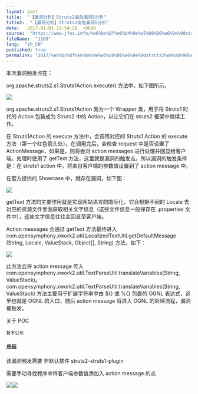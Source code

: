 ```yaml
---
layout: post
title:  "【漏洞分析】Struts2高危漏洞S分析"
title2:  "【漏洞分析】Struts2高危漏洞S分析"
date:   2017-01-01 23:54:29  +0800
source:  "https://www.jfox.info/%e6%bc%8f%e6%b4%9e%e5%88%86%e6%9e%90struts2%e9%ab%98%e5%8d%b1%e6%bc%8f%e6%b4%9es%e5%88%86%e6%9e%90.html"
fileName:  "1169"
lang:  "zh_CN"
published: true
permalink: "2017/%e6%bc%8f%e6%b4%9e%e5%88%86%e6%9e%90struts2%e9%ab%98%e5%8d%b1%e6%bc%8f%e6%b4%9es%e5%88%86%e6%9e%90.html"
---
```


本次漏洞触发点在：

org.apache.struts2.s1.Struts1Action.execute() 方法中，如下图所示。

![](cc41aca.png)

org.apache.struts2.s1.Struts1Action 类为一个 Wrapper 类，用于将 Struts1 时代的 Action 包装成为 Struts2 中的 Action，以让它们在 struts2 框架中继续工作。

在 Struts1Action 的 execute 方法中，会调用对应的 Struts1 Action 的 execute 方法（第一个红色箭头处）。在调用完后，会检查 request 中是否设置了 ActionMessage，如果是，则将会对 action messages 进行处理并回显给客户端。处理时使用了 getText 方法，这里就是漏洞的触发点。所以漏洞的触发条件是：在 struts1 action 中，将来自客户端的参数值设置到了 action message 中。

在官方提供的 Showcase 中，就存在漏洞，如下图：

![](bf43a71.png)

getText 方法的主要作用就是实现网站语言的国际化，它会根据不同的 Locale 去对应的资源文件里面获取相关文字信息（这些文件信息一般保存在 .properties 文件中），这些文字信息往往会回显至客户端。

 Action messages 会通过 getText 方法最终进入 com.opensymphony.xwork2.util.LocalizedTextUtil.getDefaultMessage (String, Locale, ValueStack, Object[], String) 方法，如下： 

![](5db5c78.png)

此方法会将 action message 传入 com.opensymphony.xwork2.util.TextParseUtil.translateVariables(String, ValueStack)。com.opensymphony.xwork2.util.TextParseUtil.translateVariables(String, ValueStack) 方法主要用于扩展字符串中由 ${} 或 %{} 包裹的 OGNL 表达式，这里也就是 OGNL 的入口，随后 action message 将进入 OGNL 的处理流程，漏洞被触发。

关于 POC

    暂不公布

#### 总结

 该漏洞触发需要 非默认插件 struts2-struts1-plugin

需要手动寻找程序中将客户端参数值添加入 action message 的点

![](79a10bb.png)![](/wp-content/uploads/2017/07/1499444728.png)
